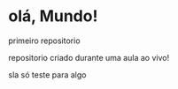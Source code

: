 # olá, Mundo!
primeiro repositorio

repositorio criado durante uma aula ao vivo!

sla só teste para algo
